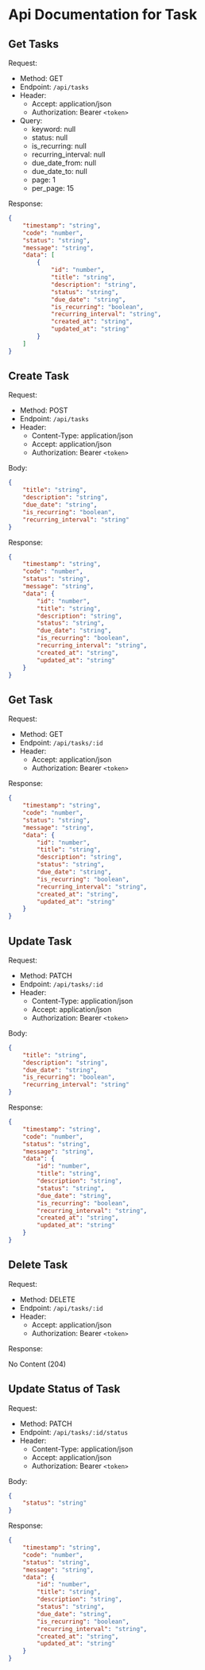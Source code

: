 # Api Documentation for Task

## Get Tasks

Request:

- Method: GET
- Endpoint: `/api/tasks`
- Header:
    - Accept: application/json
    - Authorization: Bearer `<token>`
- Query:
    - keyword: null
    - status: null
    - is_recurring: null
    - recurring_interval: null
    - due_date_from: null
    - due_date_to: null
    - page: 1
    - per_page: 15

Response:

```json
{
    "timestamp": "string",
    "code": "number",
    "status": "string",
    "message": "string",
    "data": [
        {
            "id": "number",
            "title": "string",
            "description": "string",
            "status": "string",
            "due_date": "string",
            "is_recurring": "boolean",
            "recurring_interval": "string",
            "created_at": "string",
            "updated_at": "string"
        }
    ]
}
```

## Create Task

Request:

- Method: POST
- Endpoint: `/api/tasks`
- Header:
    - Content-Type: application/json
    - Accept: application/json
    - Authorization: Bearer `<token>`

Body:

```json
{
    "title": "string",
    "description": "string",
    "due_date": "string",
    "is_recurring": "boolean",
    "recurring_interval": "string"
}
```

Response:

```json
{
    "timestamp": "string",
    "code": "number",
    "status": "string",
    "message": "string",
    "data": {
        "id": "number",
        "title": "string",
        "description": "string",
        "status": "string",
        "due_date": "string",
        "is_recurring": "boolean",
        "recurring_interval": "string",
        "created_at": "string",
        "updated_at": "string"
    }
}
```

## Get Task

Request:

- Method: GET
- Endpoint: `/api/tasks/:id`
- Header:
    - Accept: application/json
    - Authorization: Bearer `<token>`

Response:

```json
{
    "timestamp": "string",
    "code": "number",
    "status": "string",
    "message": "string",
    "data": {
        "id": "number",
        "title": "string",
        "description": "string",
        "status": "string",
        "due_date": "string",
        "is_recurring": "boolean",
        "recurring_interval": "string",
        "created_at": "string",
        "updated_at": "string"
    }
}
```

## Update Task

Request:

- Method: PATCH
- Endpoint: `/api/tasks/:id`
- Header:
    - Content-Type: application/json
    - Accept: application/json
    - Authorization: Bearer `<token>`

Body:

```json
{
    "title": "string",
    "description": "string",
    "due_date": "string",
    "is_recurring": "boolean",
    "recurring_interval": "string"
}
```

Response:

```json
{
    "timestamp": "string",
    "code": "number",
    "status": "string",
    "message": "string",
    "data": {
        "id": "number",
        "title": "string",
        "description": "string",
        "status": "string",
        "due_date": "string",
        "is_recurring": "boolean",
        "recurring_interval": "string",
        "created_at": "string",
        "updated_at": "string"
    }
}
```

## Delete Task

Request:

- Method: DELETE
- Endpoint: `/api/tasks/:id`
- Header:
    - Accept: application/json
    - Authorization: Bearer `<token>`

Response:

No Content (204)

## Update Status of Task

Request:

- Method: PATCH
- Endpoint: `/api/tasks/:id/status`
- Header:
    - Content-Type: application/json
    - Accept: application/json
    - Authorization: Bearer `<token>`

Body:

```json
{
    "status": "string"
}
```

Response:

```json
{
    "timestamp": "string",
    "code": "number",
    "status": "string",
    "message": "string",
    "data": {
        "id": "number",
        "title": "string",
        "description": "string",
        "status": "string",
        "due_date": "string",
        "is_recurring": "boolean",
        "recurring_interval": "string",
        "created_at": "string",
        "updated_at": "string"
    }
}
```
